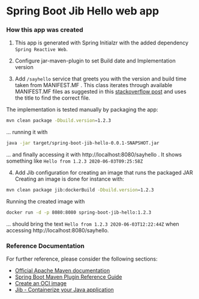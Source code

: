 Spring Boot Jib Hello web app
=============================

### How this app was created
1) This app is generated with Spring Initialzr with the added dependency `Spring Reactive Web`.

2) Configure jar-maven-plugin to set Build date and Implementation version

3) Add `/sayhello` service that greets you with the version and build time taken from MANIFEST.MF . This class iterates through available MANIFEST.MF files as suggested
in this [stackoverflow post](https://stackoverflow.com/a/1273196/2371545) and uses the
title to find the correct file.

The implementation is tested manually by packaging the app:

```sh
mvn clean package -Dbuild.version=1.2.3
```

... running it with

```sh
java -jar target/spring-boot-jib-hello-0.0.1-SNAPSHOT.jar
```

... and finally accessing it with http://localhost:8080/sayhello . It shows something like
`Hello from 1.2.3 2020-06-03T09:25:58Z`

4) Add Jib configuration for creating an image that runs the packaged JAR
Creating an image is done for instance with:

```sh
mvn clean package jib:dockerBuild -Dbuild.version=1.2.3
```

Running the created image with

```sh
docker run -d -p 8080:8080 spring-boot-jib-hello:1.2.3
```

... should bring the text `Hello from 1.2.3 2020-06-03T12:22:44Z` when accessing http://localhost:8080/sayhello.

### Reference Documentation
For further reference, please consider the following sections:

* [Official Apache Maven documentation](https://maven.apache.org/guides/index.html)
* [Spring Boot Maven Plugin Reference Guide](https://docs.spring.io/spring-boot/docs/2.3.0.RELEASE/maven-plugin/reference/html/)
* [Create an OCI image](https://docs.spring.io/spring-boot/docs/2.3.0.RELEASE/maven-plugin/reference/html/#build-image)
* [Jib - Containerize your Java application](https://github.com/GoogleContainerTools/jib#jib)

